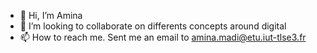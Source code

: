 - 👋 Hi, I’m Amina
- 💞️ I’m looking to collaborate on differents concepts around digital 
- 📫 How to reach me. Sent me an email to amina.madi@etu.iut-tlse3.fr

<!---
DiAmina/DiAmina is a ✨ special ✨ repository because its `README.md` (this file) appears on your GitHub profile.
You can click the Preview link to take a look at your changes.
--->
